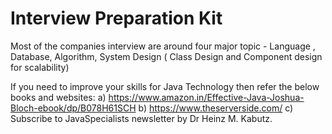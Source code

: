 # Interview Preparation Kit

Most of the companies interview are around four major topic - Language , Database, Algorithm, System Design ( Class Design and Component design for scalability)

If you need to improve your skills for Java Technology then refer the below books and websites:
  a) https://www.amazon.in/Effective-Java-Joshua-Bloch-ebook/dp/B078H61SCH
  b) https://www.theserverside.com/
  c) Subscribe to JavaSpecialists newsletter by Dr Heinz M. Kabutz.

